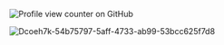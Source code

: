![Profile view counter on GitHub](https://komarev.com/ghpvc/?username=derealizationnss&color=red&label=aura🔥&style=plastic&base=504)


![Dcoeh7k-54b75797-5aff-4733-ab99-53bcc625f7d8](https://github.com/user-attachments/assets/b39ef01f-f8ad-4475-b6c8-9390c47978b7)

